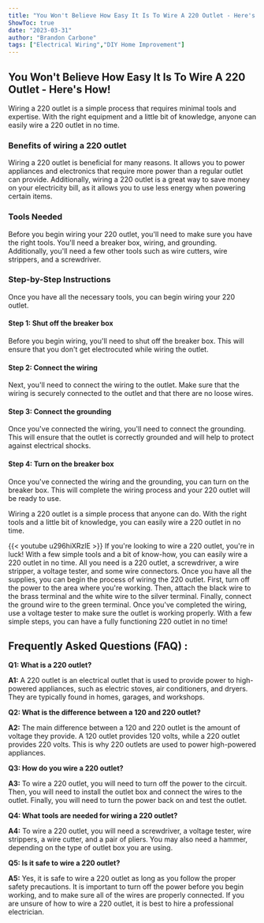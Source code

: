 ```yaml
---
title: "You Won't Believe How Easy It Is To Wire A 220 Outlet - Here's How!"
ShowToc: true 
date: "2023-03-31"
author: "Brandon Carbone" 
tags: ["Electrical Wiring","DIY Home Improvement"]
---
```

## You Won't Believe How Easy It Is To Wire A 220 Outlet - Here's How!

Wiring a 220 outlet is a simple process that requires minimal tools and expertise. With the right equipment and a little bit of knowledge, anyone can easily wire a 220 outlet in no time.

### Benefits of wiring a 220 outlet

Wiring a 220 outlet is beneficial for many reasons. It allows you to power appliances and electronics that require more power than a regular outlet can provide. Additionally, wiring a 220 outlet is a great way to save money on your electricity bill, as it allows you to use less energy when powering certain items.

### Tools Needed

Before you begin wiring your 220 outlet, you'll need to make sure you have the right tools. You'll need a breaker box, wiring, and grounding. Additionally, you'll need a few other tools such as wire cutters, wire strippers, and a screwdriver.

### Step-by-Step Instructions

Once you have all the necessary tools, you can begin wiring your 220 outlet. 

#### Step 1: Shut off the breaker box 

Before you begin wiring, you'll need to shut off the breaker box. This will ensure that you don't get electrocuted while wiring the outlet. 

#### Step 2: Connect the wiring

Next, you'll need to connect the wiring to the outlet. Make sure that the wiring is securely connected to the outlet and that there are no loose wires.

#### Step 3: Connect the grounding

Once you've connected the wiring, you'll need to connect the grounding. This will ensure that the outlet is correctly grounded and will help to protect against electrical shocks.

#### Step 4: Turn on the breaker box

Once you've connected the wiring and the grounding, you can turn on the breaker box. This will complete the wiring process and your 220 outlet will be ready to use.

Wiring a 220 outlet is a simple process that anyone can do. With the right tools and a little bit of knowledge, you can easily wire a 220 outlet in no time.

{{< youtube u296hiXRzlE >}} 
If you're looking to wire a 220 outlet, you're in luck! With a few simple tools and a bit of know-how, you can easily wire a 220 outlet in no time. All you need is a 220 outlet, a screwdriver, a wire stripper, a voltage tester, and some wire connectors. Once you have all the supplies, you can begin the process of wiring the 220 outlet. First, turn off the power to the area where you're working. Then, attach the black wire to the brass terminal and the white wire to the silver terminal. Finally, connect the ground wire to the green terminal. Once you've completed the wiring, use a voltage tester to make sure the outlet is working properly. With a few simple steps, you can have a fully functioning 220 outlet in no time!

## Frequently Asked Questions (FAQ) :
**Q1: What is a 220 outlet?**

**A1:** A 220 outlet is an electrical outlet that is used to provide power to high-powered appliances, such as electric stoves, air conditioners, and dryers. They are typically found in homes, garages, and workshops. 

**Q2: What is the difference between a 120 and 220 outlet?**

**A2:** The main difference between a 120 and 220 outlet is the amount of voltage they provide. A 120 outlet provides 120 volts, while a 220 outlet provides 220 volts. This is why 220 outlets are used to power high-powered appliances. 

**Q3: How do you wire a 220 outlet?**

**A3:** To wire a 220 outlet, you will need to turn off the power to the circuit. Then, you will need to install the outlet box and connect the wires to the outlet. Finally, you will need to turn the power back on and test the outlet. 

**Q4: What tools are needed for wiring a 220 outlet?**

**A4:** To wire a 220 outlet, you will need a screwdriver, a voltage tester, wire strippers, a wire cutter, and a pair of pliers. You may also need a hammer, depending on the type of outlet box you are using. 

**Q5: Is it safe to wire a 220 outlet?**

**A5:** Yes, it is safe to wire a 220 outlet as long as you follow the proper safety precautions. It is important to turn off the power before you begin working, and to make sure all of the wires are properly connected. If you are unsure of how to wire a 220 outlet, it is best to hire a professional electrician.





